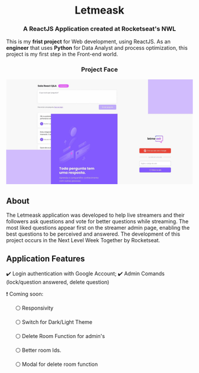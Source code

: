 <div align="left"><center><h1>Letmeask</h1></center></div>
<div align="left"><center><h3>A ReactJS Application created at Rocketseat's NWL</h3></center></div>


This is my **frist project** for Web development, using ReactJS. 
As an **engineer** that uses **Python** for Data Analyst and process optimization, this project is my first step in the Front-end world.


<div align="left"><center><h3>Project Face</h3></center></div>

<img src="https://github.com/LuizHumphries/LetmeAsk/blob/9df09bc51c62dda998e86b2796e464f65debfe05/Homepage.jpg" alt="Design preview for the Letmeask landing page for NWL Application" style="max-width:100%;">

## About

The Letmeask application was developed to help live streamers and their followers ask questions and vote for better questions while streaming. The most liked questions appear first on the streamer admin page, enabling the best questions to be perceived and answered. The development of this project occurs in the Next Level Week Together by Rocketseat.

## Application Features

✔️ Login authentication with Google Account;
✔️ Admin Comands (lock/question answered, delete question)

❗  Coming soon:

<p>&ensp;&ensp;&ensp; ⚪ Responsivity</p>
<p>&ensp;&ensp;&ensp; ⚪ Switch for Dark/Light Theme</p>
<p>&ensp;&ensp;&ensp; ⚪ Delete Room Function for admin's</p>
<p>&ensp;&ensp;&ensp; ⚪ Better room Ids.</p>
<p>&ensp;&ensp;&ensp; ⚪ Modal for delete room function</p>
